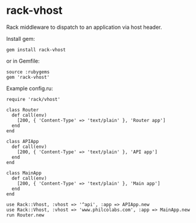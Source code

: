 rack-vhost
==========

Rack middleware to dispatch to an application via host header.

Install gem:

    gem install rack-vhost

or in Gemfile:

    source :rubygems
    gem 'rack-vhost'

Example config.ru:

    require 'rack/vhost'

    class Router
      def call(env)
        [200, { 'Content-Type' => 'text/plain' }, 'Router app']
      end
    end

    class APIApp
      def call(env)
        [200, { 'Content-Type' => 'text/plain' }, 'API app']
      end
    end

    class MainApp
      def call(env)
        [200, { 'Content-Type' => 'text/plain' }, 'Main app']
      end
    end

    use Rack::Vhost, :vhost => '^api', :app => APIApp.new
    use Rack::Vhost, :vhost => 'www.philcolabs.com', :app => MainApp.new
    run Router.new
